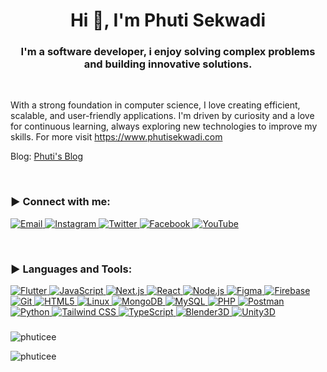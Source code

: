 <h1 align="center">Hi 👋, I'm Phuti Sekwadi</h1>
<h3 align="center">I'm a software developer, i enjoy solving complex problems and building innovative solutions.
</h3>

</br>
<p align="left">
  With a strong foundation in computer science, I love creating efficient, scalable, and user-friendly applications. I'm driven by curiosity and a love for continuous learning, always exploring new technologies to improve my skills. For more visit <a href="https://www.phutisekwadi.com/">https://www.phutisekwadi.com</a>
</p>
<P>Blog: <a href="https://phuti-blog.vercel.app/">Phuti's Blog</a></P>
</br>
<h3 align="left">▶ Connect with me:</h3>
<p align="left">
  <a href="mailto:phuti.developer@gmail.com" target="_blank" rel="nofollow">
    <img src="https://img.shields.io/badge/Email-D14836?style=flat&logo=gmail&logoColor=white" alt="Email" />
  </a>
  <a href="https://instagram.com/senpaiint3ch" target="_blank" rel="nofollow">
    <img src="https://img.shields.io/badge/Instagram-E4405F?style=flat&logo=instagram&logoColor=white" alt="Instagram" />
  </a>
  <a href="https://twitter.com/senpaiintech" target="_blank" rel="nofollow">
    <img src="https://img.shields.io/badge/Twitter-1DA1F2?style=flat&logo=twitter&logoColor=white" alt="Twitter" />
  </a>
  <a href="https://www.facebook.com/trymichel.phuti.3" target="_blank" rel="nofollow">
    <img src="https://img.shields.io/badge/Facebook-1877F2?style=flat&logo=facebook&logoColor=white" alt="Facebook" />
  </a>
  <a href="https://www.youtube.com/@tpsekwadi6463" target="_blank" rel="nofollow">
    <img src="https://img.shields.io/badge/YouTube-FF0000?style=flat&logo=youtube&logoColor=white" alt="YouTube" />
  </a>
</p>
<br />

<h3 align="left">▶ Languages and Tools:</h3>
<p align="left">
  <a href="https://flutter.dev/" target="_blank" rel="nofollow">
    <img src="https://img.shields.io/badge/-Flutter-000000?style=flat&logo=flutter" alt="Flutter" />
  </a>
  <a href="https://developer.mozilla.org/en-US/docs/Web/JavaScript" target="_blank" rel="nofollow">
    <img src="https://img.shields.io/badge/-JavaScript-000000?style=flat&logo=javascript" alt="JavaScript" />
  </a>
  <a href="https://nextjs.org/" target="_blank" rel="nofollow">
    <img src="https://img.shields.io/badge/-Next.js-000000?style=flat&logo=next.js" alt="Next.js" />
  </a>
  <a href="https://reactjs.org/" target="_blank" rel="nofollow">
    <img src="https://img.shields.io/badge/-React-000000?style=flat&logo=react" alt="React" />
  </a>
  <a href="https://nodejs.org" target="_blank" rel="nofollow">
    <img src="https://img.shields.io/badge/-Node.js-000000?style=flat&logo=node.js" alt="Node.js" />
  </a>
  <a href="https://www.figma.com/" target="_blank">
    <img src="https://img.shields.io/badge/-Figma-000000?style=flat&logo=figma" alt="Figma" />
  </a>
  <a href="https://firebase.google.com/" target="_blank" rel="nofollow">
    <img src="https://img.shields.io/badge/-Firebase-000000?style=flat&logo=firebase" alt="Firebase" />
  </a>
  <a href="https://git-scm.com/" target="_blank" rel="nofollow">
    <img src="https://img.shields.io/badge/-Git-000000?style=flat&logo=git" alt="Git" />
  </a>
  <a href="https://www.w3.org/html/" target="_blank" rel="nofollow">
    <img src="https://img.shields.io/badge/-HTML5-000000?style=flat&logo=html5" alt="HTML5" />
  </a>
  <a href="https://www.linux.org/" target="_blank" rel="nofollow">
    <img src="https://img.shields.io/badge/-Linux-000000?style=flat&logo=linux" alt="Linux" />
  </a>
  <a href="https://www.mongodb.com/" target="_blank" rel="nofollow">
    <img src="https://img.shields.io/badge/-MongoDB-000000?style=flat&logo=mongodb" alt="MongoDB" />
  </a>
  <a href="https://www.mysql.com/" target="_blank" rel="nofollow">
    <img src="https://img.shields.io/badge/-MySQL-000000?style=flat&logo=mysql" alt="MySQL" />
  </a>
  <a href="https://www.php.net" target="_blank" rel="nofollow">
    <img src="https://img.shields.io/badge/-PHP-000000?style=flat&logo=php" alt="PHP" />
  </a>
  <a href="https://postman.com" target="_blank" rel="nofollow">
    <img src="https://img.shields.io/badge/-Postman-000000?style=flat&logo=postman" alt="Postman" />
  </a>
  <a href="https://www.python.org" target="_blank" rel="nofollow">
    <img src="https://img.shields.io/badge/-Python-000000?style=flat&logo=python" alt="Python" />
  </a>
  <a href="https://tailwindcss.com/" target="_blank" rel="nofollow">
    <img src="https://img.shields.io/badge/-Tailwind%20CSS-000000?style=flat&logo=tailwind-css" alt="Tailwind CSS" />
  </a>
  <a href="https://www.typescriptlang.org/" target="_blank" rel="nofollow">
    <img src="https://img.shields.io/badge/-TypeScript-000000?style=flat&logo=typescript" alt="TypeScript" />
  </a>
  <a href="https://www.blender.org/" target="_blank" rel="nofollow">
    <img src="https://img.shields.io/badge/-Blender3D-000000?style=flat&logo=blender" alt="Blender3D" />
  </a>
  <a href="https://unity.com/" target="_blank" rel="nofollow">
    <img src="https://img.shields.io/badge/-Unity3D-000000?style=flat&logo=unity" alt="Unity3D" />
  </a>
</p>
<h3 align="left"></h3>
<p align="left">
  <img src="https://github-readme-stats.vercel.app/api/top-langs/?username=phuticee&layout=compact&theme=radical" alt="phuticee" />
</p>
<p align="left">
  <img src="https://komarev.com/ghpvc/?username=phuticee&label=Profile%20views&color=0e75b6&style=flat" alt="phuticee" />
</p>


<!---
PhutiCee/PhutiCee is a ✨ special ✨ repository because its `README.md` (this file) appears on your GitHub profile.
You can click the Preview link to take a look at your changes.
--->
